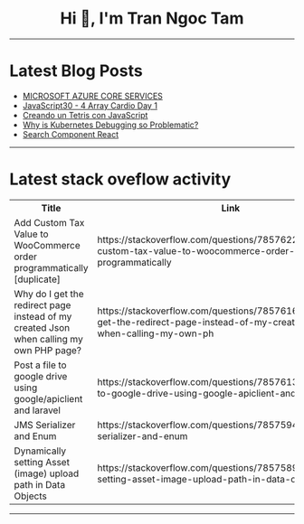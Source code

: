 <h1 align="center">Hi 👋, I'm Tran Ngoc Tam</h1>

---

# Latest Blog Posts 
<!-- BLOG-POST-LIST:START -->
- [MICROSOFT AZURE CORE SERVICES](https://dev.to/aizeon/microsoft-azure-core-services-24g1)
- [JavaScript30 - 4 Array Cardio Day 1](https://dev.to/virtualsobriety/javascript30-4-array-cardio-day-1-3a0b)
- [Creando un Tetris con JavaScript](https://dev.to/baltasarq/creando-un-tetris-con-javascript-15ba)
- [Why is Kubernetes Debugging so Problematic?](https://dev.to/codenameone/why-is-kubernetes-debugging-so-problematic-4feo)
- [Search Component React](https://dev.to/fatimaalam1234/search-component-react-11b8)
<!-- BLOG-POST-LIST:END -->

---

# Latest stack oveflow activity
<table>
  <tr><th>Title</th><th>Link</th></tr>
  <!-- STACKOVERFLOW:START --><tr><td>Add Custom Tax Value to WooCommerce order programmatically [duplicate]</td><td>https://stackoverflow.com/questions/78576229/add-custom-tax-value-to-woocommerce-order-programmatically</td></tr><tr><td>Why do I get the redirect page instead of my created Json when calling my own PHP page?</td><td>https://stackoverflow.com/questions/78576169/why-do-i-get-the-redirect-page-instead-of-my-created-json-when-calling-my-own-ph</td></tr><tr><td>Post a file to google drive using google/apiclient and laravel</td><td>https://stackoverflow.com/questions/78576138/post-a-file-to-google-drive-using-google-apiclient-and-laravel</td></tr><tr><td>JMS Serializer and Enum</td><td>https://stackoverflow.com/questions/78575940/jms-serializer-and-enum</td></tr><tr><td>Dynamically setting Asset &lpar;image&rpar; upload path in Data Objects</td><td>https://stackoverflow.com/questions/78575894/dynamically-setting-asset-image-upload-path-in-data-objects</td></tr><!-- STACKOVERFLOW:END -->
</table>

---


